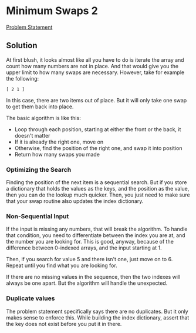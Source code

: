 # Minimum Swaps 2

[Problem Statement](https://www.hackerrank.com/challenges/minimum-swaps-2)

## Solution

At first blush, it looks almost like all you have to do is iterate the array
and count how many numbers are not in place.  And that would give you the
upper limit to how many swaps are necessary.  However, take for example
the following:

    [ 2 1 ]

In this case, there are two items out of place.  But it will only take one
swap to get them back into place.

The basic algorithm is like this:

* Loop through each position, starting at either the front or the back, it doesn't matter
* If it is already the right one, move on
* Otherwise, find the position of the right one, and swap it into position
* Return how many swaps you made

### Optimizing the Search

Finding the position of the next item is a sequential search.  But if you store a 
dictionary that holds the values as the keys, and the position as the value, then
you can do the lookup much quicker.  Then, you just need to make sure that your
swap routine also updates the index dictionary.

### Non-Sequential Input

If the input is missing any numbers, that will break the algorithm.  To handle
that condition, you need to differentiate between the index you are at, and the
number you are looking for.  This is good, anyway, because of the difference between
0-indexed arrays, and the input starting at 1.

Then, if you search for value 5 and there isn't one, just move on to 6.  Repeat until
you find what you are looking for.

If there are no missing values in the sequence, then the two indexes will always be
one apart.  But the algorithm will handle the unexpected.

### Duplicate values

The problem statement specifically says there are no duplicates.  But it only makes
sense to enforce this.  While building the index dictionary, assert that the key
does not exist before you put it in there.


